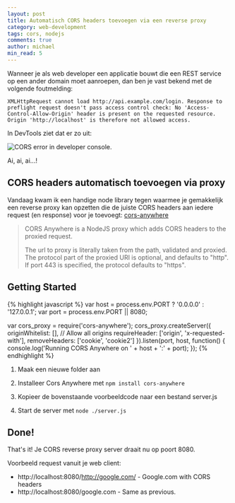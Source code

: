 ```yaml
---
layout: post
title: Automatisch CORS headers toevoegen via een reverse proxy
category: web-development
tags: cors, nodejs
comments: true
author: michael
min_read: 5
---
```


Wanneer je als web developer een applicatie bouwt die een REST service op een ander domain moet aanroepen, dan ben je 
vast bekend met de volgende foutmelding:

```XMLHttpRequest cannot load http://api.example.com/login. Response to preflight request doesn't pass access control check: No 'Access-Control-Allow-Origin' header is present on the requested resource. Origin 'http://localhost' is therefore not allowed access.```

In DevTools ziet dat er zo uit:

![CORS error in developer console.](/assets/cors-error-no-access-control-allow-origin.png)

Ai, ai, ai...!

## CORS headers automatisch toevoegen via proxy

Vandaag kwam ik een handige node library tegen waarmee je gemakkelijk een reverse proxy kan opzetten die de juiste CORS
headers aan iedere request (en response) voor je toevoegt: [cors-anywhere](https://www.npmjs.com/package/cors-anywhere)

> CORS Anywhere is a NodeJS proxy which adds CORS headers to the proxied request.
>
> The url to proxy is literally taken from the path, validated and proxied. The protocol part of the proxied URI is optional, and defaults to "http". If port 443 is specified, the protocol defaults to "https".


## Getting Started

{% highlight javascript %}
var host = process.env.PORT ? '0.0.0.0' : '127.0.0.1';
var port = process.env.PORT || 8080;
 
var cors_proxy = require('cors-anywhere');
cors_proxy.createServer({
    originWhitelist: [], // Allow all origins 
    requireHeader: ['origin', 'x-requested-with'],
    removeHeaders: ['cookie', 'cookie2']
}).listen(port, host, function() {
    console.log('Running CORS Anywhere on ' + host + ':' + port);
});
{% endhighlight %}

1. Maak een nieuwe folder aan 

2. Installeer Cors Anywhere met ```npm install cors-anywhere```

3. Kopieer de bovenstaande voorbeeldcode naar een bestand server.js

4. Start de server met ```node ./server.js``` 

## Done!

That's it! Je CORS reverse proxy server draait nu op poort 8080.

Voorbeeld request vanuit je web client:

* http://localhost:8080/http://google.com/ - Google.com with CORS headers
* http://localhost:8080/google.com - Same as previous.

